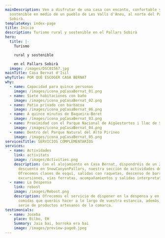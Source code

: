 ```yaml
---
mainDescription: Ven a disfrutar de una casa con encanto, confortable y
  sostenible en medio de un pueblo de Les Valls d'Àneu, al norte del Pallars
  Sobirà.
templateKey: index-page
title: Inicio
description: Turismo rural y sostenible en el Pallars Sobirà
hero:
  title: |-
    Turismo

    rural y sostenible

    en el Pallars Sobirà
  image: /images/DSC01567.jpg
mainTitle: Casa Bernat d'Isil
whyTitle: POR QUÉ ESCOGER CASA BERNAT
why:
  - name: Capacidad para quince personas
    image: /images/icona_pqCasaBernat_01.png
  - name: Siete habitaciones con baño
    image: /images/icona_pqCasaBernat_02.png
  - name: Patio privado con barbacoa
    image: /images/icona_pqCasaBernat_06.png
  - name: A quince minutos de Baqueira-Beret
    image: /images/icona_pqCasaBernat_03.png
  - name: Proximidad con el Parque Nacional de Aigüestortes i llac de Sant Maurici
    image: /images/icona_pqCasaBernat_04.png
  - name: Dentro del Parque Natural del Alto Pirineo
    image: /images/icona_pqCasaBernat_05.png
servicesTitle: SERVICIOS COMPLEMENTARIOS
services:
  - name: Actividades
    link: activitats
    image: /images/Activities.png
    description: Con el alojamiento en Casa Bernat, dispondréis de un 20% de
      descuento en SnowCanyonPallars, nuestra sección de actividades deportivas.
      Ofrecemos clases de esquí, salidas con raquetas, descenso de barrancos,
      excursiones, vías ferratas, acompañamientos y salidas interpretativas.
  - name: La Despensa
    link: rebost
    image: /images/Rebost.png
    description: Ofrecemos el servicio de disponer en la despensa y en la nevera las
      comidas que queráis hacer a lo largo de vuestra estancia, además, de una
      serie de productos artesanos de la comarca.
testimonials:
  - name: Joseba
    place: Bilbo, EH
    Summary: Jaia bai, borroka era bai
    image: /images/preview-page0.jpeg
---
```

